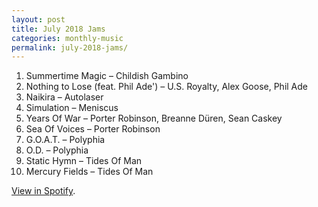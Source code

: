 ```yaml
---
layout: post
title: July 2018 Jams
categories: monthly-music
permalink: july-2018-jams/
---
```


1. Summertime Magic – Childish Gambino
2. Nothing to Lose (feat. Phil Ade') – U.S. Royalty, Alex Goose, Phil Ade
3. Naikira – Autolaser
4. Simulation – Meniscus
5. Years Of War – Porter Robinson, Breanne Düren, Sean Caskey
6. Sea Of Voices – Porter Robinson
7. G.O.A.T. – Polyphia
8. O.D. – Polyphia
9. Static Hymn – Tides Of Man
10. Mercury Fields – Tides Of Man

[View in Spotify][spotify].  

[spotify]: https://open.spotify.com/user/fred.hohman/playlist/0v5QK5Sw8yzZ98xFiwtd5J?si=qi3n-39eQP2pS6OUWuV04A